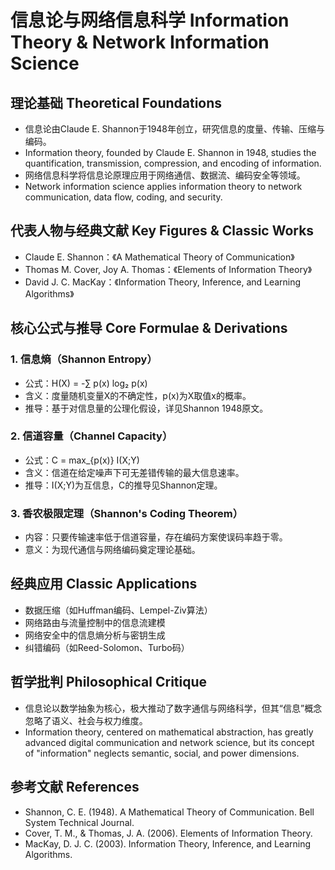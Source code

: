 # 信息论与网络信息科学 Information Theory & Network Information Science

## 理论基础 Theoretical Foundations

- 信息论由Claude E. Shannon于1948年创立，研究信息的度量、传输、压缩与编码。
- Information theory, founded by Claude E. Shannon in 1948, studies the quantification, transmission, compression, and encoding of information.
- 网络信息科学将信息论原理应用于网络通信、数据流、编码安全等领域。
- Network information science applies information theory to network communication, data flow, coding, and security.

## 代表人物与经典文献 Key Figures & Classic Works

- Claude E. Shannon：《A Mathematical Theory of Communication》
- Thomas M. Cover, Joy A. Thomas：《Elements of Information Theory》
- David J. C. MacKay：《Information Theory, Inference, and Learning Algorithms》

## 核心公式与推导 Core Formulae & Derivations

### 1. 信息熵（Shannon Entropy）

- 公式：H(X) = -∑ p(x) log₂ p(x)
- 含义：度量随机变量X的不确定性，p(x)为X取值x的概率。
- 推导：基于对信息量的公理化假设，详见Shannon 1948原文。

### 2. 信道容量（Channel Capacity）

- 公式：C = max_{p(x)} I(X;Y)
- 含义：信道在给定噪声下可无差错传输的最大信息速率。
- 推导：I(X;Y)为互信息，C的推导见Shannon定理。

### 3. 香农极限定理（Shannon's Coding Theorem）

- 内容：只要传输速率低于信道容量，存在编码方案使误码率趋于零。
- 意义：为现代通信与网络编码奠定理论基础。

## 经典应用 Classic Applications

- 数据压缩（如Huffman编码、Lempel-Ziv算法）
- 网络路由与流量控制中的信息流建模
- 网络安全中的信息熵分析与密钥生成
- 纠错编码（如Reed-Solomon、Turbo码）

## 哲学批判 Philosophical Critique

- 信息论以数学抽象为核心，极大推动了数字通信与网络科学，但其“信息”概念忽略了语义、社会与权力维度。
- Information theory, centered on mathematical abstraction, has greatly advanced digital communication and network science, but its concept of "information" neglects semantic, social, and power dimensions.

## 参考文献 References

- Shannon, C. E. (1948). A Mathematical Theory of Communication. Bell System Technical Journal.
- Cover, T. M., & Thomas, J. A. (2006). Elements of Information Theory.
- MacKay, D. J. C. (2003). Information Theory, Inference, and Learning Algorithms.
